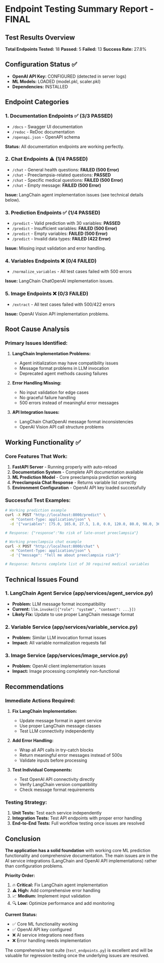 # Endpoint Testing Summary Report - FINAL

## Test Results Overview

**Total Endpoints Tested:** 18
**Passed:** 5
**Failed:** 13
**Success Rate:** 27.8%

## Configuration Status ✅
- **OpenAI API Key:** CONFIGURED (detected in server logs)
- **ML Models:** LOADED (model.pkl, scaler.pkl)
- **Dependencies:** INSTALLED

## Endpoint Categories

### 1. Documentation Endpoints ✅ (3/3 PASSED)
- `/docs` - Swagger UI documentation
- `/redoc` - ReDoc documentation
- `/openapi.json` - OpenAPI schema

**Status:** All documentation endpoints are working perfectly.

### 2. Chat Endpoints ⚠️ (1/4 PASSED)
- `/chat` - General health questions: **FAILED (500 Error)**
- `/chat` - Preeclampsia-related questions: **PASSED**
- `/chat` - Specific medical questions: **FAILED (500 Error)**
- `/chat` - Empty message: **FAILED (500 Error)**

**Issue:** LangChain agent implementation issues (see technical details below).

### 3. Prediction Endpoints ✅ (1/4 PASSED)
- `/predict` - Valid prediction with 30 variables: **PASSED**
- `/predict` - Insufficient variables: **FAILED (500 Error)**
- `/predict` - Empty variables: **FAILED (500 Error)**
- `/predict` - Invalid data types: **FAILED (422 Error)**

**Issue:** Missing input validation and error handling.

### 4. Variables Endpoints ❌ (0/4 FAILED)
- `/normalize_variables` - All test cases failed with 500 errors

**Issue:** LangChain ChatOpenAI implementation issues.

### 5. Image Endpoints ❌ (0/3 FAILED)
- `/extract` - All test cases failed with 500/422 errors

**Issue:** OpenAI Vision API implementation problems.

## Root Cause Analysis

### Primary Issues Identified:

1. **LangChain Implementation Problems:**
   - Agent initialization may have compatibility issues
   - Message format problems in LLM invocation
   - Deprecated agent methods causing failures

2. **Error Handling Missing:**
   - No input validation for edge cases
   - No graceful failure handling
   - 500 errors instead of meaningful error messages

3. **API Integration Issues:**
   - LangChain ChatOpenAI message format inconsistencies
   - OpenAI Vision API call structure problems

## Working Functionality ✅

### Core Features That Work:
1. **FastAPI Server** - Running properly with auto-reload
2. **Documentation System** - Complete API documentation available
3. **ML Prediction Model** - Core preeclampsia prediction working
4. **Preeclampsia Chat Response** - Returns variable list correctly
5. **Environment Configuration** - OpenAI API key loaded successfully

### Successful Test Examples:
```bash
# Working prediction example
curl -X POST "http://localhost:8000/predict" \
  -H "Content-Type: application/json" \
  -d '{"variables": [75.0, 165.0, 27.5, 1.0, 0.0, 120.0, 80.0, 98.0, 36.8, 72.0, 14.2, 4.5, 142.0, 4.2, 98.0, 24.0, 1.2, 45.0, 3.5, 1.8, 150.0, 8.5, 35.0, 0.9, 7.4, 2.1, 0.8, 12.0, 180.0, 95.0]}'

# Response: {"response":"No risk of late-onset preeclampsia"}
```

```bash
# Working preeclampsia chat example
curl -X POST "http://localhost:8000/chat" \
  -H "Content-Type: application/json" \
  -d '{"message": "Tell me about preeclampsia risk"}'

# Response: Returns complete list of 30 required medical variables
```

## Technical Issues Found

### 1. LangChain Agent Service (app/services/agent_service.py)
- **Problem:** LLM message format incompatibility
- **Current:** `llm.invoke([{"role": "system", "content": ...}])`
- **Likely Fix:** Update to use proper LangChain message format

### 2. Variable Service (app/services/variable_service.py)
- **Problem:** Similar LLM invocation format issues
- **Impact:** All variable normalization requests fail

### 3. Image Service (app/services/image_service.py)
- **Problem:** OpenAI client implementation issues
- **Impact:** Image processing completely non-functional

## Recommendations

### Immediate Actions Required:
1. **Fix LangChain Implementation:**
   - Update message format in agent service
   - Use proper LangChain message classes
   - Test LLM connectivity independently

2. **Add Error Handling:**
   - Wrap all API calls in try-catch blocks
   - Return meaningful error messages instead of 500s
   - Validate inputs before processing

3. **Test Individual Components:**
   - Test OpenAI API connectivity directly
   - Verify LangChain version compatibility
   - Check message format requirements

### Testing Strategy:
1. **Unit Tests:** Test each service independently
2. **Integration Tests:** Test API endpoints with proper error handling
3. **End-to-End Tests:** Full workflow testing once issues are resolved

## Conclusion

**The application has a solid foundation** with working core ML prediction functionality and comprehensive documentation. The main issues are in the AI service integrations (LangChain and OpenAI API implementations) rather than configuration problems.

**Priority Order:**
1. 🔥 **Critical:** Fix LangChain agent implementation
2. ⚠️ **High:** Add comprehensive error handling
3. 📈 **Medium:** Implement input validation
4. 🔍 **Low:** Optimize performance and add monitoring

**Current Status:** 
- ✅ Core ML functionality working
- ✅ OpenAI API key configured
- ❌ AI service integrations need fixes
- ❌ Error handling needs implementation

The comprehensive test suite (`test_endpoints.py`) is excellent and will be valuable for regression testing once the underlying issues are resolved. 